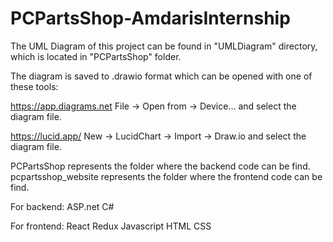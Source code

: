 # PCPartsShop-AmdarisInternship

The UML Diagram of this project can be found in "UMLDiagram" directory, which is located in "PCPartsShop" folder.

The diagram is saved to .drawio format which can be opened with one of these tools:

https://app.diagrams.net    File -> Open from -> Device... and select the diagram file.

https://lucid.app/     New -> LucidChart -> Import -> Draw.io and select the diagram file.

PCPartsShop represents the folder where the backend code can be find.
pcpartsshop_website represents the folder where the frontend code can be find.

For backend:
ASP.net
C#

For frontend:
React
Redux
Javascript
HTML
CSS
